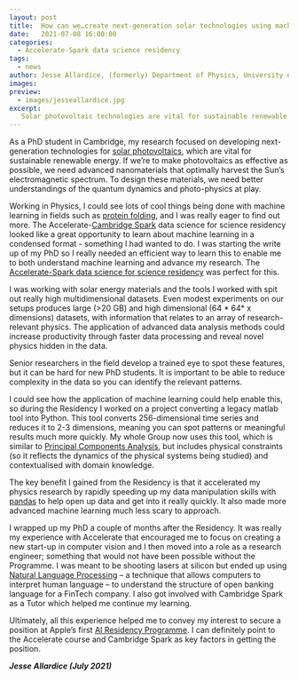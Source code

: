 ```yaml
---
layout: post
title:  How can we…create next-generation solar technologies using machine learning?
date:   2021-07-08 16:00:00
categories:
  - Accelerate-Spark data science residency
tags:
  - news
author: Jesse Allardice, (formerly) Department of Physics, University of Cambridge
images:
preview:
  - images/jesseallardice.jpg
excerpt:
   Solar photovoltaic technologies are vital for sustainable renewable energy. If we’re to make photovoltaics as effective as possible, we need advanced nanomaterials that optimally harvest the Sun’s electromagnetic spectrum. To design these materials, we need better understandings of the quantum dynamics and photo-physics at play. Machine learning can help develop these understandings by analysing high-dimensional datasets to reveal novel physics.
---
```


As a PhD student in Cambridge, my research focused on developing next-generation technologies for [solar photovoltaics](https://en.wikipedia.org/wiki/Photovoltaic_system), which are vital for sustainable renewable energy. If we’re to make photovoltaics as effective as possible, we need advanced nanomaterials that optimally harvest the Sun’s electromagnetic spectrum. To design these materials, we need better understandings of the quantum dynamics and photo-physics at play. 

Working in Physics, I could see lots of cool things being done with machine learning in fields such as [protein folding](https://deepmind.com/blog/article/AlphaFold-Using-AI-for-scientific-discovery), and I was really eager to find out more. The Accelerate-[Cambridge Spark](https://www.cambridgespark.com) data science for science residency looked like a great opportunity to learn about machine learning in a condensed format - something I had wanted to do. I was starting the write up of my PhD so I really needed an efficient way to learn this to enable me to both understand machine learning and advance my research. The [Accelerate-Spark data science for science residency](https://www.cst.cam.ac.uk/news/july-data-science-residency-applications-open) was perfect for this. 
     
I was working with solar energy materials and the tools I worked with spit out really high multidimensional datasets. Even modest experiments on our setups produces large (>20 GB) and high dimensional (64 * 64* x dimensions) datasets, with information that relates to an array of research-relevant physics. The application of advanced data analysis methods could increase productivity through faster data processing and reveal novel physics hidden in the data. 

Senior researchers in the field develop a trained eye to spot these features, but it can be hard for new PhD students. It is important to be able to reduce complexity in the data so you can identify the relevant patterns. 

I could see how the application of machine learning could help enable this, so during the Residency I worked on a project converting a legacy matlab tool into Python. This tool converts 256-dimensional time series and reduces it to 2-3 dimensions, meaning you can spot patterns or meaningful results much more quickly. My whole Group now uses this tool, which is similar to [Principal Components Analysis](https://en.wikipedia.org/wiki/Principal_component_analysis), but includes physical constraints (so it reflects the dynamics of the physical systems being studied) and contextualised with domain knowledge.  

The key benefit I gained from the Residency is that it accelerated my physics research by rapidly speeding up my data manipulation skills with [pandas](https://en.wikipedia.org/wiki/Pandas_(software)) to help open up data and get into it really quickly. It also made more advanced machine learning much less scary to approach.

I wrapped up my PhD a couple of months after the Residency. It was really my experience with Accelerate that encouraged me to focus on creating a new start-up in computer vision and I then moved into a role as a research engineer; something that would not have been possible without the Programme. I was meant to be shooting lasers at silicon but ended up using [Natural Language Processing](https://en.wikipedia.org/wiki/Natural_language_processing) – a technique that allows computers to interpret human language – to understand the structure of open banking language for a FinTech company. I also got involved with Cambridge Spark as a Tutor which helped me continue my learning. 
     
Ultimately, all this experience helped me to convey my interest to secure a position at Apple’s first [AI Residency Programme](https://machinelearning.apple.com/updates/introducing-aiml-residency-program). I can definitely point to the Accelerate course and Cambridge Spark as key factors in getting the position.

***Jesse Allardice (July 2021)***
